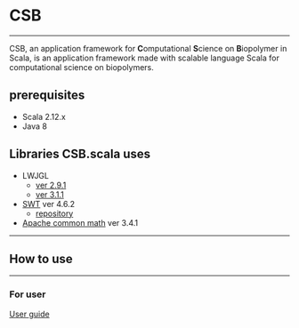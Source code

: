 # CSB
----------------------------------  

CSB, an application framework for **C**omputational **S**cience on **B**iopolymer in Scala, is an application framework made with scalable language Scala for computational science on biopolymers.


## prerequisites

- Scala 2.12.x
- Java 8

## Libraries CSB.scala uses

  -  LWJGL
      * [ver 2.9.1](https://sourceforge.net/projects/java-game-lib/files/Official%20Releases/LWJGL%202.9.1/)  
      * [ver 3.1.1](https://www.lwjgl.org/)  
  -  [SWT](https://www.eclipse.org/swt/) ver 4.6.2
        * [repository](http://archive.eclipse.org/eclipse/downloads/drops4/R-4.6.2-201611241400/)  
  -  [Apache common math](http://commons.apache.org/proper/commons-math/download_math.cgi) ver 3.4.1



---
## How to use
---

### For user

[User guide](UserGuide.md)
